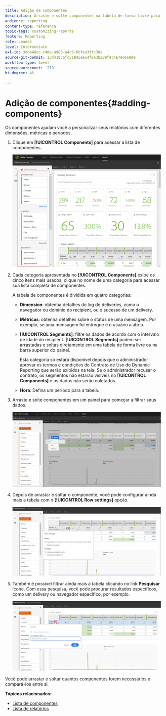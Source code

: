 ```yaml
---
title: Adição de componentes
description: Arraste e solte componentes na tabela de forma livre para começar a filtrar os dados e criar o relatório.
audience: reporting
content-type: reference
topic-tags: customizing-reports
feature: Reporting
role: Leader
level: Intermediate
exl-id: 3db44dec-c48a-4903-a4c6-6bfea33fc38a
source-git-commit: 13d419c5fc51845ee14f8a3b288f4c467e0a60d9
workflow-type: tm+mt
source-wordcount: '279'
ht-degree: 4%

---
```


# Adição de componentes{#adding-components}

Os componentes ajudam você a personalizar seus relatórios com diferentes dimensões, métricas e períodos.

1. Clique em **[!UICONTROL Components]** para acessar a lista de componentes.

   ![](assets/dynamic_report_components.png)

1. Cada categoria apresentada no **[!UICONTROL Components]** exibe os cinco itens mais usados, clique no nome de uma categoria para acessar sua lista completa de componentes.

   A tabela de componentes é dividida em quatro categorias:

   * **Dimension**: obtenha detalhes do log de deliveries, como o navegador ou domínio do recipient, ou o sucesso de um delivery.
   * **Métricas**: obtenha detalhes sobre o status de uma mensagem. Por exemplo, se uma mensagem foi entregue e o usuário a abriu.
   * **[!UICONTROL Segments]**: filtre os dados de acordo com o intervalo de idade do recipient. **[!UICONTROL Segments]** podem ser arrastadas e soltas diretamente em uma tabela de forma livre ou na barra superior do painel.

      Esta categoria só estará disponível depois que o administrador aprovar os termos e condições do Contrato de Uso do Dynamic Reporting que serão exibidos na tela. Se o administrador recusar o contrato, os segmentos não estarão visíveis no **[!UICONTROL Components]** e os dados não serão coletados.

   * **Hora**: Defina um período para a tabela.

1. Arraste e solte componentes em um painel para começar a filtrar seus dados.

   ![](assets/dynamic_report_components_2.png)

1. Depois de arrastar e soltar o componente, você pode configurar ainda mais a tabela com o **[!UICONTROL Row settings]** opção.

   ![](assets/dynamic_report_components_3.png)

1. Também é possível filtrar ainda mais a tabela clicando no link **Pesquisar** ícone. Com essa pesquisa, você pode procurar resultados específicos, como um delivery ou navegador específico, por exemplo.

   ![](assets/dynamic_report_components_4.png)

Você pode arrastar e soltar quantos componentes forem necessários e compará-los entre si.

**Tópicos relacionados:**

* [Lista de componentes](../../reporting/using/list-of-components-.md)
* [Lista de relatórios](../../reporting/using/defining-the-report-period.md)
